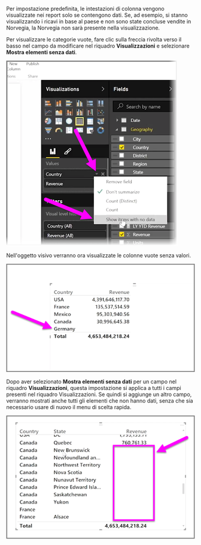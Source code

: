 Per impostazione predefinita, le intestazioni di colonna vengono visualizzate nei report solo se contengono dati. Se, ad esempio, si stanno visualizzando i ricavi in base al paese e non sono state concluse vendite in Norvegia, la Norvegia non sarà presente nella visualizzazione.

Per visualizzare le categorie vuote, fare clic sulla freccia rivolta verso il basso nel campo da modificare nel riquadro **Visualizzazioni** e selezionare **Mostra elementi senza dati**.

![](media/3-11c-display-empty-categories/3-11c_1.png)

Nell'oggetto visivo verranno ora visualizzate le colonne vuote senza valori.

![](media/3-11c-display-empty-categories/3-11c_2.png)

Dopo aver selezionato **Mostra elementi senza dati** per un campo nel riquadro **Visualizzazioni**, questa impostazione si applica a tutti i campi presenti nel riquadro Visualizzazioni. Se quindi si aggiunge un altro campo, verranno mostrati anche tutti gli elementi che non hanno dati, senza che sia necessario usare di nuovo il menu di scelta rapida.

![](media/3-11c-display-empty-categories/3-11c_3.png)

